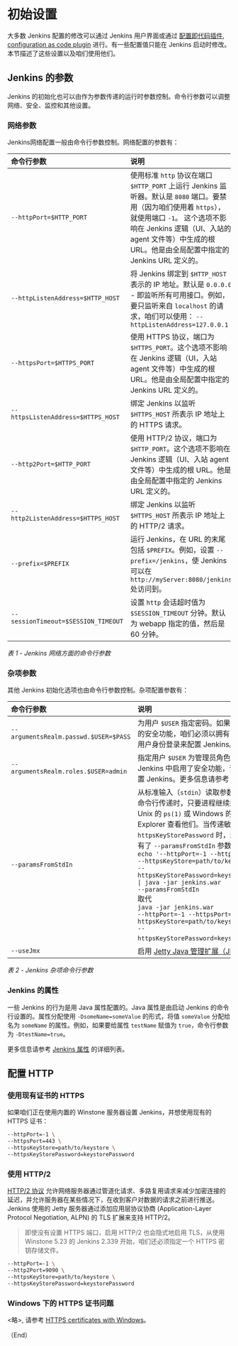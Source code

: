 # 初始设置

大多数 Jenkins 配置的修改可以通过 Jenkins 用户界面或通过 [配置即代码插件, configuration as code plugin](https://plugins.jenkins.io/configuration-as-code) 进行。有一些配置值只能在 Jenkins 启动时修改。本节描述了这些设置以及咱们使用他们。


## Jenkins 的参数

Jenkins 的初始化也可以由作为参数传递的运行时参数控制。命令行参数可以调整网络、安全、监控和其他设置。

### 网络参数

Jenkins网络配置一般由命令行参数控制。网络配置的参数有：

| **命令行参数** | **说明**
| :-- | :-- |
| `--httpPort=$HTTP_PORT` | 使用标准 `http` 协议在端口 `$HTTP_PORT` 上运行 Jenkins 监听器。默认是 `8080` 端口。要禁用（因为咱们使用着 `https`），就使用端口 `-1`。 这个选项不影响在 Jenkins 逻辑（UI、入站的 agent 文件等）中生成的根 URL。他是由全局配置中指定的 Jenkins URL 定义的。 |
| `--httpListenAddress=$HTTP_HOST` | 将 Jenkins 绑定到 `$HTTP_HOST` 表示的 IP 地址。默认是 `0.0.0.0` - 即监听所有可用接口。例如，要只监听来自 `localhost` 的请求，咱们可以使用： `--httpListenAddress=127.0.0.1` |
| `--httpsPort=$HTTPS_PORT` | 使用 HTTPS 协议，端口为 `$HTTPS_PORT`。这个选项不影响在 Jenkins 逻辑（UI，入站 agent 文件等）中生成的根 URL。他是由全局配置中指定的 Jenkins URL 定义的。 |
| `--httpsListenAddress=$HTTPS_HOST` | 绑定 Jenkins 以监听 `$HTTPS_HOST` 所表示 IP 地址上的 HTTPS 请求。 |
| `--http2Port=$HTTP_PORT` | 使用 HTTP/2 协议，端口为 `$HTTP_PORT`。这个选项不影响在 Jenkins 逻辑（UI、入站 agent 文件等）中生成的根 URL。他是由全局配置中指定的 Jenkins URL 定义的。 |
| `--http2ListenAddress=$HTTPS_HOST` | 绑定 Jenkins 以监听 `$HTTPS_HOST` 所表示 IP 地址上的 HTTP/2 请求。 |
| `--prefix=$PREFIX` | 运行 Jenkins，在 URL 的末尾包括 `$PREFIX`。例如，设置 `--prefix=/jenkins`，使 Jenkins 可以在 `http://myServer:8080/jenkins` 处访问到。 |
| `--sessionTimeout=$SESSION_TIMEOUT` | 设置 `http` 会话超时值为 `$SESSION_TIMEOUT` 分钟。默认为 webapp 指定的值，然后是 60 分钟。 |

*表 1 - Jenkins 网络方面的命令行参数*


### 杂项参数

其他 Jenkins 初始化选项也由命令行参数控制。杂项配置参数有：

| **命令行参数** | **说明** |
| :-- | :-- |
| `--argumentsRealm.passwd.$USER=$PASS` | 为用户 `$USER` 指定密码。如果启用了 Jenkins 的安全功能，咱们必须以拥有 *admin* 角色的用户身份登录来配置 Jenkins。 |
| `--argumentsRealm.roles.$USER=admin` | 指定用户 `$USER` 为管理员角色。即使在 Jenkins 中启用了安全功能，该用户也可以配置 Jenkins。更多信息请参考 [加固 Jenkins](../security/seuring_jenkins.md)。 |
| `--paramsFromStdIn` | 从标准输入（`stdin`）读取参数。当参数通过命令行传递时，只要进程继续运行，就可以用 Unix 的 `ps(1)` 或 Windows 的 Process Explorer 查看他们。当传递敏感参数如 `--httpsKeyStorePassword` 时，这是不可取的。有了 `--paramsFromStdIn` 参数，咱们就可以用 <br> <code>echo '--httpPort=-1 --httpsPort=443 --httpsKeyStore=path/to/keystore --httpsKeyStorePassword=keystorePassword' &#124; java -jar jenkins.war --paramsFromStdIn</code> <br> 取代 <br> <code>java -jar jenkins.war --httpPort=-1 --httpsPort=443 --httpsKeyStore=path/to/keystore --httpsKeyStorePassword=keystorePassword</code>。 |
| `--useJmx` | 启用 [Jetty Java 管理扩展（JMX）](https://www.eclipse.org/jetty/documentation/current/#jmx-chapter) |

*表 2 - Jenkins 杂项命令行参数*

### Jenkins 的属性

一些 Jenkins 的行为是用 Java 属性配置的。Java 属性是由启动 Jenkins 的命令行设置的。属性分配使用 `-DsomeName=someValue` 的形式，将值 `someValue` 分配给名为 `someName` 的属性。例如，如果要给属性 `testName` 赋值为 `true`，命令行参数为 `-DtestName=true`。

更多信息请参考 [Jenkins 属性](../managing/features_controlled_with_system_properties.md) 的详细列表。


## 配置 HTTP

### 使用现有证书的 HTTPS


如果咱们正在使用内置的 Winstone 服务器设置 Jenkins，并想使用现有的 HTTPS 证书：

```bash
--httpPort=-1 \
--httpsPort=443 \
--httpsKeyStore=path/to/keystore \
--httpsKeyStorePassword=keystorePassword
```


### 使用 HTTP/2

[HTTP/2 协议](https://tools.ietf.org/html/rfc7540) 允许网络服务器通过管道化请求、多路复用请求来减少加密连接的延迟，并允许服务器在某些情况下，在收到客户对数据的请求之前进行推送。Jenkins 使用的 Jetty 服务器通过添加应用层协议协商 (Application-Layer Protocol Negotiation, ALPN) 的 TLS 扩展来支持 HTTP/2。

> 即使没有设置 HTTPS 端口，启用 HTTP/2 也会隐式地启用 TLS，从使用 Winstone 5.23 的 Jenkins 2.339 开始，咱们还必须指定一个 HTTPS 密钥存储文件。


```bash
--httpPort=-1 \
--http2Port=9090 \
--httpsKeyStore=path/to/keystore \
--httpsKeyStorePassword=keystorePassword
```

### Windows 下的 HTTPS 证书问题

<略>, 请参考 [HTTPS certificates with Windows](https://www.jenkins.io/doc/book/installing/initial-settings/#https-certificates-with-windows)。


（End）


